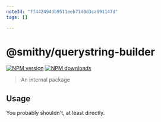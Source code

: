 ```yaml
---
noteId: "ff442494db9511eeb71d8d3ca991147d"
tags: []

---
```


# @smithy/querystring-builder

[![NPM version](https://img.shields.io/npm/v/@smithy/querystring-builder/latest.svg)](https://www.npmjs.com/package/@smithy/querystring-builder)
[![NPM downloads](https://img.shields.io/npm/dm/@smithy/querystring-builder.svg)](https://www.npmjs.com/package/@smithy/querystring-builder)

> An internal package

## Usage

You probably shouldn't, at least directly.
